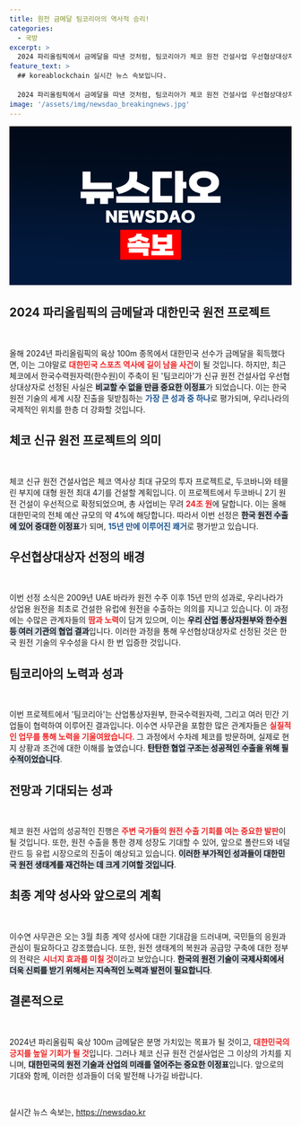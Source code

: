 ```yaml
---
title: 원전 금메달 팀코리아의 역사적 승리!
categories:
  - 국방
excerpt: >
  2024 파리올림픽에서 금메달을 따낸 것처럼, 팀코리아가 체코 원전 건설사업 우선협상대상자로 선정된 것은 우리나라의 원전 기술력을 세계에 알린 쾌거입니다. 이 결정은 15년 만의 성과로, 앞으로의 해외 진출 가능성을 기대하게 합니다.
feature_text: >
  ## koreablockchain 실시간 뉴스 속보입니다.

  2024 파리올림픽에서 금메달을 따낸 것처럼, 팀코리아가 체코 원전 건설사업 우선협상대상자로 선정된 것은 우리나라의 원전 기술력을 세계에 알린 쾌거입니다. 이 결정은 15년 만의 성과로, 앞으로의 해외 진출 가능성을 기대하게 합니다.
image: '/assets/img/newsdao_breakingnews.jpg'
---
```


<p><img src="/assets/img/newsdao_breakingnews.jpg" alt="koreablockchain 속보" /></p>

<h2 data-ke-size="size26">2024 파리올림픽의 금메달과 대한민국 원전 프로젝트</h2>

<p data-ke-size="size16">&nbsp;</p>  

<p>올해 2024년 파리올림픽의 육상 100m 종목에서 대한민국 선수가 금메달을 획득했다면, 이는 그야말로 <b><span style="color: #ee2323;">대한민국 스포츠 역사에 길이 남을 사건</span></b>이 될 것입니다. 하지만, 최근 체코에서 한국수력원자력(한수원)이 주축이 된 '팀코리아'가 신규 원전 건설사업 우선협상대상자로 선정된 사실은 <b><span style="background-color: #21538527;">비교할 수 없을 만큼 중요한 이정표</span></b>가 되었습니다. 이는 한국 원전 기술의 세계 시장 진출을 뒷받침하는 <b><span style="color: #1a5490;">가장 큰 성과 중 하나</span></b>로 평가되며, 우리나라의 국제적인 위치를 한층 더 강화할 것입니다.</p>

<h2 data-ke-size="size26">체코 신규 원전 프로젝트의 의미</h2>

<p data-ke-size="size16">&nbsp;</p>  

<p>체코 신규 원전 건설사업은 체코 역사상 최대 규모의 투자 프로젝트로, 두코바니와 테믈린 부지에 대형 원전 최대 4기를 건설할 계획입니다. 이 프로젝트에서 두코바니 2기 원전 건설이 우선적으로 확정되었으며, 총 사업비는 무려 <b><span style="color: #ee2323;">24조 원</span></b>에 달합니다. 이는 올해 대한민국의 전체 예산 규모의 약 4%에 해당합니다. 따라서 이번 선정은 <b><span style="background-color: #21538527;">한국 원전 수출에 있어 중대한 이정표</span></b>가 되며, <b><span style="color: #1a5490;">15년 만에 이루어진 쾌거</span></b>로 평가받고 있습니다.</p>

<h2 data-ke-size="size26">우선협상대상자 선정의 배경</h2>

<p data-ke-size="size16">&nbsp;</p>  

<p>이번 선정 소식은 2009년 UAE 바라카 원전 수주 이후 15년 만의 성과로, 우리나라가 상업용 원전을 최초로 건설한 유럽에 원전을 수출하는 의의를 지니고 있습니다. 이 과정에는 수많은 관계자들의 <b><span style="color: #ee2323;">땀과 노력</span></b>이 담겨 있으며, 이는 <b><span style="background-color: #21538527;">우리 산업 통상자원부와 한수원 등 여러 기관의 협업 결과</span></b>입니다. 이러한 과정을 통해 우선협상대상자로 선정된 것은 한국 원전 기술의 우수성을 다시 한 번 입증한 것입니다.</p>

<h2 data-ke-size="size26">팀코리아의 노력과 성과</h2>

<p data-ke-size="size16">&nbsp;</p>  

<p>이번 프로젝트에서 '팀코리아'는 산업통상자원부, 한국수력원자력, 그리고 여러 민간 기업들이 협력하여 이루어진 결과입니다. 이수연 사무관을 포함한 많은 관계자들은 <b><span style="color: #ee2323;">실질적인 업무를 통해 노력을 기울여왔습니다</span></b>. 그 과정에서 수차례 체코를 방문하며, 실제로 현지 상황과 조건에 대한 이해를 높였습니다. <b><span style="background-color: #21538527;">탄탄한 협업 구조는 성공적인 수출을 위해 필수적이었습니다</span></b>.</p>

<h2 data-ke-size="size26">전망과 기대되는 성과</h2>

<p data-ke-size="size16">&nbsp;</p>  

<p>체코 원전 사업의 성공적인 진행은 <b><span style="color: #ee2323;">주변 국가들의 원전 수출 기회를 여는 중요한 발판</span></b>이 될 것입니다. 또한, 원전 수출을 통한 경제 성장도 기대할 수 있어, 앞으로 폴란드와 네덜란드 등 유럽 시장으로의 진출이 예상되고 있습니다. <b><span style="background-color: #21538527;">이러한 부가적인 성과들이 대한민국 원전 생태계를 재건하는 데 크게 기여할 것입니다</span></b>.</p>

<h2 data-ke-size="size26">최종 계약 성사와 앞으로의 계획</h2>

<p data-ke-size="size16">&nbsp;</p>  

<p>이수연 사무관은 오는 3월 최종 계약 성사에 대한 기대감을 드러내며, 국민들의 응원과 관심이 필요하다고 강조했습니다. 또한, 원전 생태계의 복원과 공급망 구축에 대한 정부의 전략은 <b><span style="color: #ee2323;">시너지 효과를 미칠 것</span></b>이라고 보았습니다. <b><span style="background-color: #21538527;">한국의 원전 기술이 국제사회에서 더욱 신뢰를 받기 위해서는 지속적인 노력과 발전이 필요합니다</span></b>.</p>

<h2 data-ke-size="size26">결론적으로</h2>

<p data-ke-size="size16">&nbsp;</p>  

<p>2024년 파리올림픽 육상 100m 금메달은 분명 가치있는 목표가 될 것이고, <b><span style="color: #ee2323;">대한민국의 긍지를 높일 기회가 될 것</span></b>입니다. 그러나 체코 신규 원전 건설사업은 그 이상의 가치를 지니며, <b><span style="background-color: #21538527;">대한민국의 원전 기술과 산업의 미래를 열어주는 중요한 이정표</span></b>입니다. 앞으로의 기대와 함께, 이러한 성과들이 더욱 발전해 나가길 바랍니다.  </p>

<p data-ke-size="size16">&nbsp;</p>  
실시간 뉴스 속보는, <a href="https://newsdao.kr" rel="dofollow">https://newsdao.kr</a>


